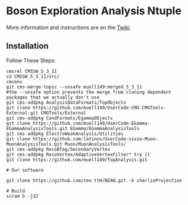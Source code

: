 # Boson Exploration Analysis Ntuple

More information and instructions are on the [Twiki](https://twiki.cern.ch/twiki/bin/viewauth/CMS/TTbarHiggs).

## Installation
Follow These Steps:

    cmsrel CMSSW_5_3_11
    cd CMSSW_5_3_11/src/
    cmsenv
    git cms-merge-topic --unsafe muell149:merged_5_3_11
    #the --unsafe option prevents the merge from cloning dependent packages that we actually don't use
    git cms-addpkg AnalysisDataFormats/TopObjects 
    git clone https://github.com/muell149/UserCode-CMG-CMGTools-External.git CMGTools/External
    git cms-addpkg CondFormats/EgammaObjects
    git clone https://github.com/muell149/UserCode-EGamma-EGammaAnalysisTools.git EGamma/EGammaAnalysisTools
    git cms-addpkg ElectroWeakAnalysis/Utilities
    git clone https://github.com:latinos/UserCode-sixie-Muon-MuonAnalysisTools.git Muon/MuonAnalysisTools/
    git cms-addpkg RecoBTag/SecondaryVertex
    git cms-addpkg RecoVertex/AdaptiveVertexFilter* try it
    git clone https://github.com/muell149/TopAnalysis.git

    # Our software
    
    git clone https://github.com/cms-ttH/BEAN.git -b charlieProjection

    # Build
    scram b -j32
